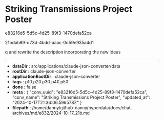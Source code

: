 # Striking Transmissions Project Poster

e83216d5-5d5c-4d25-89f3-1470defa52ca

21bdab69-d73d-4bdd-aaac-0d59e935a4d1

q and rewrite the description incorporating the new ideas

---

* **dataDir** : src/applications/claude-json-converter/data
* **rootDir** : claude-json-converter
* **applicationRootDir** : claude-json-converter
* **tags** : p10.p20.p30.p40.p50
* **done** : false
* **meta** : {
  "conv_uuid": "e83216d5-5d5c-4d25-89f3-1470defa52ca",
  "conv_name": "Striking Transmissions Project Poster",
  "updated_at": "2024-10-17T21:36:06.596578Z"
}
* **filepath** : /home/danny/github-danny/hyperdata/docs/chat-archives/md/e832/2024-10-17_21b.md